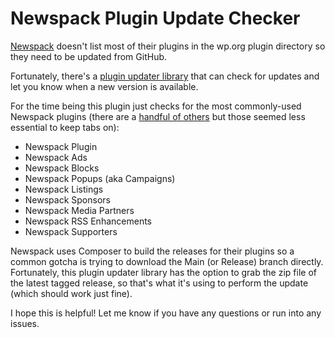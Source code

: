 # Newspack Plugin Update Checker

[Newspack](https://newspack.com) doesn't list most of their plugins in the wp.org plugin directory so they need to be updated from GitHub. 

Fortunately, there's a [plugin updater library](https://github.com/YahnisElsts/plugin-update-checker) that can check for updates and let you know when a new version is available.

For the time being this plugin just checks for the most commonly-used Newspack plugins (there are a [handful of others](https://github.com/orgs/Automattic/repositories?q=newspack) but those seemed less essential to keep tabs on):

* Newspack Plugin
* Newspack Ads
* Newspack Blocks
* Newspack Popups (aka Campaigns)
* Newspack Listings
* Newspack Sponsors
* Newspack Media Partners
* Newspack RSS Enhancements
* Newspack Supporters

Newspack uses Composer to build the releases for their plugins so a common gotcha is trying to download the Main (or Release) branch directly. Fortunately, this plugin updater library has the option to grab the zip file of the latest tagged release, so that's what it's using to perform the update (which should work just fine).

I hope this is helpful! Let me know if you have any questions or run into any issues.

